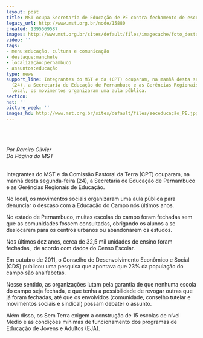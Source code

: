 ```yaml
---
layout: post
title: MST ocupa Secretaria de Educação de PE contra fechamento de escolas
legacy_url: http://www.mst.org.br/node/15880
created: 1395669587
images: http://www.mst.org.br/sites/default/files/imagecache/foto_destaque/seceducação_PE.jpg
video: ''
tags:
- menu:educação, cultura e comunicação
- destaque:manchete
- localização:pernambuco
- assuntos:educação
type: news
support_line: Integrantes do MST e da (CPT) ocuparam, na manhã desta segunda-feira
  (24), a Secretaria de Educação de Pernambuco e as Gerências Regionais de Educação.&nbsp;No
  local, os movimentos organizaram uma aula pública.
section: 
hat: ''
picture_week: ''
images_hd: http://www.mst.org.br/sites/default/files/seceducação_PE.jpg
---
```

<p><img style="margin: 10px;" src="http://www.mst.org.br/sites/default/files/seceduca%C3%A7%C3%A3o_PEIII.jpg" alt=""></p><p><br><em>Por Ramiro Olivier<br>Da Página do MST&nbsp;</em></p><p><br>Integrantes do MST e da Comissão Pastoral da Terra (CPT) ocuparam, na manhã desta segunda-feira (24), a Secretaria de Educação de Pernambuco e as Gerências Regionais de Educação.</p><p>No local, os movimentos sociais organizaram uma aula pública para denunciar o descaso com a Educação do Campo nós últimos anos.&nbsp;</p><p>No estado de Pernambuco, muitas escolas do campo foram fechadas sem que as comunidades fossem consultadas, obrigando os alunos a se deslocarem para os centros urbanos ou abandonarem os estudos.&nbsp;</p><p>Nos últimos dez anos, cerca de 32,5 mil unidades de ensino foram fechadas, &nbsp;de acordo com dados do Censo Escolar.</p><p>Em outubro de 2011, o Conselho de Desenvolvimento Econômico e Social (CDS) publicou uma pesquisa que apontava que 23% da população do campo são analfabetas.</p><p>Nesse sentido, as organizações lutam pela garantia de que nenhuma escola do campo seja fechada, e que tenha a possibilidade de revogar outras que já foram fechadas, até que os envolvidos (comunidade, conselho tutelar e movimentos sociais e sindical) possam debater o assunto.</p><p>Além disso, os Sem Terra exigem a construção de 15 escolas de nível Médio e as condições mínimas de funcionamento dos programas de Educação de Jovens e Adultos (EJA).</p><p><img style="margin: 10px;" src="http://www.mst.org.br/sites/default/files/seceduca%C3%A7%C3%A3o_PEII.jpg" alt=""></p>
